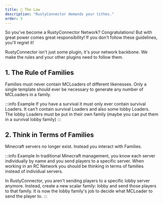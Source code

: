 ```yaml
---
title: 📜 The Law
description: "RustyConnector demands your tithes."
order: 5
---
```


So you've become a RustyConnector Network? Congratulations!
But with great power comes great responsibility! If you don't follow these guidelines, you'll regret it!

RustyConnector isn't just some plugin, it's your network backbone. We make the rules and your other plugins need to follow them.

## 1. The Rule of Families
Families must never contain <MCLoaderTag>MCLoaders</MCLoaderTag> of different likenesses.
Only a single template should ever be necessary to generate any number of MCLoaders in a family.

:::info Example
If you have a <StaticFamilyTag>survival</StaticFamilyTag> it must only ever contain survival Loaders. It can't contain survival Loaders and also some lobby Loaders.
The lobby Loaders must be put in their own family (maybe you can put them in a <ScalarFamilyTag>survival lobby</ScalarFamilyTag> family)
:::

## 2. Think in Terms of Families
Minecraft servers no longer exist. Instead you interact with Families.

:::info Example
In traditional Minecraft management, you know each server individually by name and you send players to a specific server.
When working in an RC Network you should be thinking in terms of families instead of individual servers.

In RustyConnector, you aren't sending players to a specific lobby server anymore.
Instead, create a new scalar family: <ScalarFamilyTag>lobby</ScalarFamilyTag> and send those players to that family.
It is now the <ScalarFamilyTag>lobby</ScalarFamilyTag> family's job to decide what <MCLoaderTag>MCLoader</MCLoaderTag> to send the player to.
:::